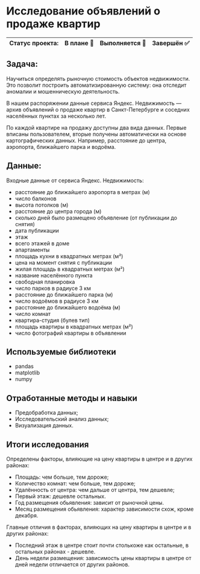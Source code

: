 # Исследование объявлений о продаже квартир

Статус проекта: | В плане :black_square_button: | Выполняется :black_square_button: | Завершён :white_check_mark: | 
:------------ | :-------------| :-------------| :-------------

## Задача:

Научиться определять рыночную стоимость объектов недвижимости. Это позволит построить автоматизированную систему: она отследит аномалии и мошенническую деятельность.

В нашем распоряжении данные сервиса Яндекс. Недвижимость — архив объявлений о продаже квартир в Санкт-Петербурге и соседних населённых пунктах за несколько лет. 

По каждой квартире на продажу доступны два вида данных. Первые вписаны пользователем, вторые получены автоматически на основе картографических данных. Например, расстояние до центра, аэропорта, ближайшего парка и водоёма. 

## Данные:
Входные данные от сервиса Яндекс. Недвижимость:

- расстояние до ближайшего аэропорта в метрах (м)
- число балконов
- высота потолков (м)
- расстояние до центра города (м)
- сколько дней было размещено объявление (от публикации до снятия)
- дата публикации
- этаж
- всего этажей в доме
- апартаменты 
- площадь кухни в квадратных метрах (м²)
- цена на момент снятия с публикации
- жилая площадь в квадратных метрах (м²)
- название населённого пункта
- свободная планировка 
- число парков в радиусе 3 км
- расстояние до ближайшего парка (м)
- число водоёмов в радиусе 3 км
- расстояние до ближайшего водоёма (м)
- число комнат
- квартира-студия (булев тип)
- площадь квартиры в квадратных метрах (м²)
- число фотографий квартиры в объявлении
 
## Используемые библиотеки
- pandas
- matplotlib
- numpy

## Отработанные методы и навыки
- Предобработка данных;
- Исследовательский анализ данных;
- Визуализация данных.

## Итоги исследования

Определены факторы, влияющие на цену квартиры в центре и в других районах:
- Площадь: чем больше, тем дороже;
- Количество комнат: чем больше, тем дороже;
- Удалённость от центра: чем дальше от центра, тем дешевле;
- Первый этаж: дешевле остальных.
- Год размещения обьявления: зависит от рыночной цены.
- Месяц размещения обьявления: характер зависимости схож, кроме декабря.

Главные отличия в факторах, влияющих на цену квартиры в центре и в других районах:
- Последний этаж в центре стоит почти столькоже как остальные, в остальных районах - дешевле.
- День недели размещения: зависимость цены квартиры в центре от дней недели отличается от других районов.
